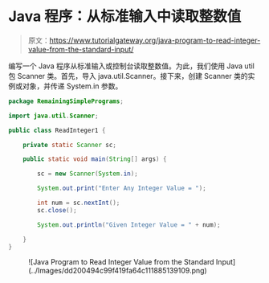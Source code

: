 # Java 程序：从标准输入中读取整数值

> 原文：<https://www.tutorialgateway.org/java-program-to-read-integer-value-from-the-standard-input/>

编写一个 Java 程序从标准输入或控制台读取整数值。为此，我们使用 Java util 包 Scanner 类。首先，导入 java.util.Scanner。接下来，创建 Scanner 类的实例或对象，并传递 System.in 参数。

```java
package RemainingSimplePrograms;

import java.util.Scanner;

public class ReadInteger1 {

	private static Scanner sc;

	public static void main(String[] args) {

		sc = new Scanner(System.in);

		System.out.print("Enter Any Integer Value = ");

		int num = sc.nextInt();
		sc.close();

		System.out.println("Given Integer Value = " + num);

	}
}
```

<figure class="wp-block-image size-large">![Java Program to Read Integer Value from the Standard Input](../Images/dd200494c99f419fa64c111885139109.png)</figure>